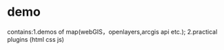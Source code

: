 # demo
contains:1.demos  of map(webGIS，openlayers,arcgis api etc.); 2.practical plugins (html css js)
